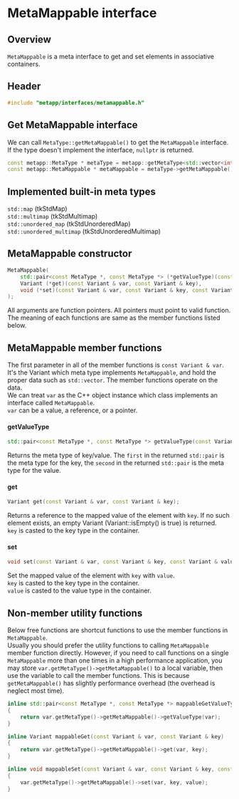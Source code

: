 # MetaMappable interface

## Overview

`MetaMappable` is a meta interface to get and set elements in associative containers.  

## Header

```c++
#include "metapp/interfaces/metamappable.h"
```

## Get MetaMappable interface

We can call `MetaType::getMetaMappable()` to get the `MetaMappable` interface. If the type doesn't implement the interface, `nullptr` is returned.

```c++
const metapp::MetaType * metaType = metapp::getMetaType<std::vector<int> >();
const metapp::MetaMappable * metaMappable = metaType->getMetaMappable();
```

## Implemented built-in meta types

`std::map` (tkStdMap)  
`std::multimap` (tkStdMultimap)  
`std::unordered_map` (tkStdUnorderedMap)  
`std::unordered_multimap` (tkStdUnorderedMultimap)  

## MetaMappable constructor

```c++
MetaMappable(
	std::pair<const MetaType *, const MetaType *> (*getValueType)(const Variant & var),
	Variant (*get)(const Variant & var, const Variant & key),
	void (*set)(const Variant & var, const Variant & key, const Variant & value)
);
```

All arguments are function pointers. All pointers must point to valid function.  
The meaning of each functions are same as the member functions listed below.  

## MetaMappable member functions

The first parameter in all of the member functions is `const Variant & var`. It's the Variant which meta type implements `MetaMappable`, and hold the proper data such as `std::vector`. The member functions operate on the data.  
We can treat `var` as the C++ object instance which class implements an interface called `MetaMappable`.  
`var` can be a value, a reference, or a pointer.  

#### getValueType

```c++
std::pair<const MetaType *, const MetaType *> getValueType(const Variant & var);
```

Returns the meta type of key/value. The `first` in the returned `std::pair` is the meta type for the key, the `second` in the returned `std::pair` is the meta type for the value.  

#### get

```c++
Variant get(const Variant & var, const Variant & key);
```

Returns a reference to the mapped value of the element with `key`. If no such element exists, an empty Variant (Variant::isEmpty() is true) is returned.  
`key` is casted to the key type in the container.  

#### set

```c++
void set(const Variant & var, const Variant & key, const Variant & value);
```

Set the mapped value of the element with `key` with `value`.   
`key` is casted to the key type in the container.  
`value` is casted to the value type in the container.  

## Non-member utility functions

Below free functions are shortcut functions to use the member functions in `MetaMappable`.  
Usually you should prefer the utility functions to calling `MetaMappable` member function directly. However, if you need to call functions on a single `MetaMappable` more than one times in a high performance application, you may store `var.getMetaType()->getMetaMappable()` to a local variable, then use the variable to call the member functions. This is because `getMetaMappable()` has slightly performance overhead (the overhead is neglect most time).

```c++
inline std::pair<const MetaType *, const MetaType *> mappableGetValueType(const Variant & var)
{
	return var.getMetaType()->getMetaMappable()->getValueType(var);
}

inline Variant mappableGet(const Variant & var, const Variant & key)
{
	return var.getMetaType()->getMetaMappable()->get(var, key);
}

inline void mappableSet(const Variant & var, const Variant & key, const Variant & value)
{
	var.getMetaType()->getMetaMappable()->set(var, key, value);
}
```
